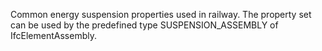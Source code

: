 Common energy suspension properties used in railway. The property set can be used by the predefined type SUSPENSION_ASSEMBLY of IfcElementAssembly.

<!-- end of short definition -->

